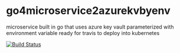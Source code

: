 # go4microservice2azurekvbyenv
microservice built in go that uses azure key vault parameterized with environment variable ready for travis to deploy into kubernetes

[![Build Status](https://travis-ci.org/alvaradojl/go4microservice2azurekvbyenv.svg?branch=master)](https://travis-ci.org/alvaradojl/go4microservice2azurekvbyenv)
